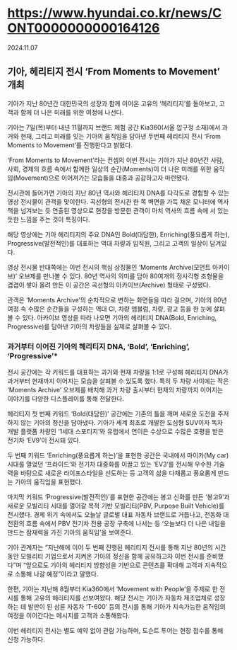 # https://www.hyundai.co.kr/news/CONT0000000000164126

2024.11.07

## 기아, 헤리티지 전시 ‘From Moments to Movement’ 개최

기아가 지난 80년간 대한민국의 성장과 함께 이어온 고유의 ‘헤리티지’를 돌아보고, 고객과 함께 더 나은 미래를 위한 여정에 나선다.

기아는 7일(목)부터 내년 11월까지 브랜드 체험 공간 Kia360(서울 압구정 소재)에서 과거와 현재, 그리고 미래를 잇는 기아의 움직임을 담아낸 두번째 헤리티지 전시 ‘From Moments to Movement’를 진행한다고 밝혔다.

‘From Moments to Movement’라는 컨셉의 이번 전시는 기아가 지난 80년간 사람, 사회, 경제의 흐름 속에서 함께한 일상의 순간(Moments)이 더 나은 미래를 위한 움직임(Movement)으로 이어져가는 모습들을 대중과 공감하고자 마련됐다.

전시관에 들어가면 기아의 지난 80년 역사와 헤리티지 DNA를 다각도로 경험할 수 있는 영상 전시물이 관객을 맞이한다. 곡선형의 전시관 한 쪽 벽면을 가득 채운 모니터에 역사책을 넘겨보는 듯 연출된 영상으로 현장을 방문한 관객이 마치 역사의 흐름 속에 서 있는 듯한 느낌을 주는 것이 특징이다.

해당 영상에는 기아 헤리티지의 주요 DNA인 Bold(대담한), Enriching(풍요롭게 하는), Progressive(발전적인)를 대표하는 역대 차량과 임직원, 그리고 고객의 일상이 담겨있다.

영상 전시물 반대쪽에는 이번 전시의 핵심 상징물인 ‘Moments Archive(모먼트 아카이브)’ 오브제를 만나볼 수 있다. 80년 역사의 의미를 담아 80여개의 정사각형 조형물을 겹겹이 쌓아 올려 만든 이 공간은 곡선형의 아카이브(Archive) 형태로 구성됐다.

관객은 ‘Moments Archive’의 순차적으로 변하는 화면들을 따라 걸으며, 기아의 80년 여정 속 수많은 순간들을 구성하는 역대 CI, 차량 앰블럼, 차량, 광고 등을 한 눈에 살펴볼 수 있다. 아카이브 영상을 따라 나오면 기아의 헤리티지 DNA(Bold, Enriching, Progressive)를 담아낸 기아의 차량들을 실제로 살펴볼 수 있다.

### 과거부터 이어진 기아의 헤리티지 DNA, ‘Bold’, ‘Enriching’, ‘Progressive’*

전시 공간에는 각 키워드를 대표하는 과거와 현재 차량을 1:1로 구성해 헤리티지 DNA가 과거부터 현재까지 이어지는 모습을 살펴볼 수 있도록 했다. 특히 두 차량 사이에는 작은 ‘Moments Archive’ 오브제를 배치해 과거 차량 출시부터 현재의 차량까지 이어지는 이야기를 다양한 디스플레이를 통해 전달한다.

헤리티지 첫 번째 키워드 ‘Bold(대담한)’ 공간에는 기존의 틀을 깨며 새로운 도전을 주저하지 않는 기아의 정신을 담아냈다. 기아가 세계 최초로 개발한 도심형 SUV이자 독자 개발 플랫폼 차량인 ‘1세대 스포티지’와 유럽에서 연이은 수상으로 수많은 호평을 받은 전기차 ‘EV9’이 전시돼 있다.

두 번째 키워드 ‘Enriching(풍요롭게 하는)’을 표현한 공간은 국내에서 마이카(My car) 시대를 열었던 ‘프라이드’와 전기차 대중화를 이끌고 있는 ‘EV3’를 전시해 우수한 기술력을 바탕으로 새로운 라이프스타일을 선도하는 등 고객의 삶을 다채롭고 풍요롭게 만드는 기아의 움직임을 표현했다.

마지막 키워드 ‘Progressive(발전적인)’를 표현한 공간에는 봉고 신화를 만든 ‘봉고9’과 새로운 모빌리티 시대를 열어갈 목적 기반 모빌리티(PBV, Purpose Built Vehicle)를 전시했다. 경제 위기 속에서도 오늘날 글로벌 대표 자동차 브랜드로 거듭나고, 전동화 대전환의 흐름 속에서 PBV 전기차 전용 공장 구축에 나서는 등 ‘오늘보다 더 나은 내일을 만드는 잠재력을 가진 기아의 움직임’을 보여준다.

기아 관계자는 “지난해에 이어 두 번째 진행된 헤리티지 전시를 통해 지난 80년의 시간 동안 모빌리티 기업으로서 지켜온 기아의 정신을 함께 공유하고자 이번 전시를 준비했다”며 “앞으로도 기아의 헤리티지 방향성을 기반으로 콘텐츠를 확대해 고객과 지속적으로 소통해 나갈 예정”이라고 말했다.

한편, 기아는 지난해 8월부터 Kia360에서 ‘Movement with People’을 주제로 한 전시를 통해 고유의 헤리티지를 선보여왔다. 해당 전시는 기아가 자동차 제조업체로 성장하는 데 발판이 된 삼륜 자동차 ‘T-600’ 등의 전시를 통해 기아가 지속가능한 움직임의 여정을 이어간다는 메시지를 고객과 소통해왔다.

이번 헤리티지 전시는 별도 예약 없이 관람 가능하며, 도슨트 투어는 현장 접수를 통해 신청 가능하다.